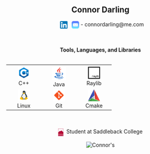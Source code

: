 <h2 align="center">
  Connor Darling
</h2>

<p align="center">
  &nbsp;
  <a
    href="https://www.linkedin.com/in/connor-darling-206a05238"
    target="_blank"
    rel="noopener noreferrer"
    ><img align="center" src="resources/linked-in-logo.png" width="20"
  /></a>
  &nbsp; <img align="center" src="resources/apple-mail-logo.png" width="20" /> -
  connordarling@me.com
</p>

<br>
<br>

<div align="center">
  <b>Tools, Languages, and Libraries</b>
</div>

<br>

<div align="center">
  <table>
    <tr>
      <td align="center" width="80">
        <a href="https://en.cppreference.com/w/"
          ><img src="resources/cpp.png" width="32" height="32" alt="C++"
        /></a>
        <br />C++
      </td>
      <!-- <td align="center" width="80">
        <a href="https://vuejs.org/guide/introduction.html"
          ><img src="resources/vue.png" width="32" height="32" alt="Vue.Js"
        /></a>
        <br />Vue.Js
      </td> -->
      <!-- <td align="center" width="80">
        <a href="https://developer.mozilla.org/en-US/docs/Web/JavaScript"
          ><img
            src="resources/javascript-original.svg"
            width="32"
            height="32"
            alt="JavaScript"
        /></a>
        <br />JavaScript
      </td> -->
      <td align="center" width="80">
        <img src="resources/JavaLava.png" width="38" height="38" alt="Java" />
        <br />Java
      </td>
      <td align="center" width="80">
        <a href="https://www.raylib.com/"
          ><img src="resources/raylib.png" width="32" height="32" alt="Raylib"
        /></a>
        <br />Raylib
      </td>
      <!-- <td align="center" width="80">
        <a href="https://developer.mozilla.org/en-US/docs/Web/HTML"
          ><img src="resources/html.png" width="32" height="32" alt="HTML"
        /></a>
        <br />HTML
      </td> -->
      <!-- <td align="center" width="80">
        <img src="resources/expressjs.png" width="32" height="32" alt="expressjs" />
        <br />Express
      </td> -->
    </tr>
    <tr>
      <td align="center" width="80">
        <img src="resources/linux.png" width="32" height="32" alt="Linux" />
        <br />Linux
      </td>
      <td align="center" width="80">
        <img src="resources/git.png" width="32" height="32" alt="Git" />
        <br />Git
      </td>
      <td align="center" width="80">
        <img src="resources/cmake.png" width="32" height="32" alt="Cmake" />
        <br />Cmake
      </td>
    </tr>
  </table>
</div>

<br>
<br>

<div align="center">
  <img align="center" src="resources/saddleback-college-logo.png" width="14" />&nbsp;
    Student at Saddleback College

  <br>

  <p float="center">
    <img align="center"
    src="https://github-readme-stats.vercel.app/api?username=connor-darling&include_all_commits=true&count_private=true&show_icons=true&line_height=22.5&hide_rank=true&title_color=9DB8C8&icon_color=2B6CBA&text_color=D3D3D3&bg_color=0,000000,2F6586"
    alt=Connor's Github Stats"/>

  <!---
  <img align="right" src="https://github-readme-stats.vercel.app/api/top-langs/?username=connor-darling&count_private=true&layout=compact&title_color=9DB8C8&text_color=D3D3D3&bg_color=0,000000,2F6586" alt="Connor's top languages"/>
  --->
  </p>
</div>
